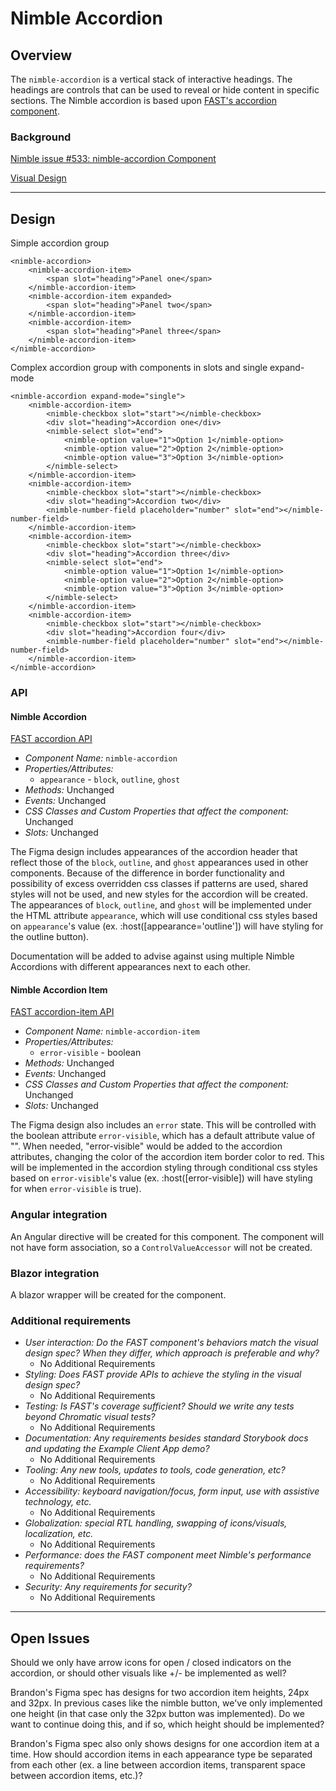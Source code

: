 # Nimble Accordion

## Overview

The `nimble-accordion` is a vertical stack of interactive headings. The headings are controls that can be used to reveal or hide content in specific sections. The Nimble accordion is based upon [FAST's accordion component](https://github.com/microsoft/fast/tree/archives/fast-element-1/packages/web-components/fast-foundation/src/accordion).

### Background

[Nimble issue #533: nimble-accordion Component](https://github.com/ni/nimble/issues/533)

[Visual Design](https://www.figma.com/file/PO9mFOu5BCl8aJvFchEeuN/Nimble_Components?type=design&node-id=1295-85131&mode=design&t=DxDRlqT7MeCPLOxi-0)

---

## Design

Simple accordion group

```
<nimble-accordion>
    <nimble-accordion-item>
        <span slot="heading">Panel one</span>
    </nimble-accordion-item>
    <nimble-accordion-item expanded>
        <span slot="heading">Panel two</span>
    </nimble-accordion-item>
    <nimble-accordion-item>
        <span slot="heading">Panel three</span>
    </nimble-accordion-item>
</nimble-accordion>
```

Complex accordion group with components in slots and single expand-mode

```
<nimble-accordion expand-mode="single">
    <nimble-accordion-item>
        <nimble-checkbox slot="start"></nimble-checkbox>
        <div slot="heading">Accordion one</div>
        <nimble-select slot="end">
            <nimble-option value="1">Option 1</nimble-option>
            <nimble-option value="2">Option 2</nimble-option>
            <nimble-option value="3">Option 3</nimble-option>
        </nimble-select>
    </nimble-accordion-item>
    <nimble-accordion-item>
        <nimble-checkbox slot="start"></nimble-checkbox>
        <div slot="heading">Accordion two</div>
        <nimble-number-field placeholder="number" slot="end"></nimble-number-field>
    </nimble-accordion-item>
    <nimble-accordion-item>
        <nimble-checkbox slot="start"></nimble-checkbox>
        <div slot="heading">Accordion three</div>
        <nimble-select slot="end">
            <nimble-option value="1">Option 1</nimble-option>
            <nimble-option value="2">Option 2</nimble-option>
            <nimble-option value="3">Option 3</nimble-option>
        </nimble-select>
    </nimble-accordion-item>
    <nimble-accordion-item>
        <nimble-checkbox slot="start"></nimble-checkbox>
        <div slot="heading">Accordion four</div>
        <nimble-number-field placeholder="number" slot="end"></nimble-number-field>
    </nimble-accordion-item>
</nimble-accordion>
```

### API

#### Nimble Accordion

[FAST accordion API](https://github.com/microsoft/fast/blob/57f3c22c6341d8a21d48b1ffb7fcbfab1ffd02d8/packages/web-components/fast-foundation/src/accordion/accordion.spec.md)

-   _Component Name:_ `nimble-accordion`
-   _Properties/Attributes:_
    -   `appearance` - `block`, `outline`, `ghost`
-   _Methods:_ Unchanged
-   _Events:_ Unchanged
-   _CSS Classes and Custom Properties that affect the component:_ Unchanged
-   _Slots:_ Unchanged

The Figma design includes appearances of the accordion header that reflect those of the `block`, `outline`, and `ghost` appearances used in other components. Because of the difference in border functionality and possibility of excess overridden css classes if patterns are used, shared styles will not be used, and new styles for the accordion will be created. The appearances of `block`, `outline`, and `ghost` will be implemented under the HTML attribute `appearance`, which will use conditional css styles based on `appearance`'s value (ex. :host([appearance='outline']) will have styling for the outline button).

Documentation will be added to advise against using multiple Nimble Accordions with different appearances next to each other.

#### Nimble Accordion Item

[FAST accordion-item API](https://github.com/microsoft/fast/tree/57f3c22c6341d8a21d48b1ffb7fcbfab1ffd02d8/packages/web-components/fast-foundation/src/accordion-item)

-   _Component Name:_ `nimble-accordion-item`
-   _Properties/Attributes:_
    -   `error-visible` - boolean
-   _Methods:_ Unchanged
-   _Events:_ Unchanged
-   _CSS Classes and Custom Properties that affect the component:_ Unchanged
-   _Slots:_ Unchanged

The Figma design also includes an `error` state. This will be controlled with the boolean attribute `error-visible`, which has a default attribute value of "". When needed, "error-visible" would be added to the accordion attributes, changing the color of the accordion item border color to red. This will be implemented in the accordion styling through conditional css styles based on `error-visible`'s value (ex. :host([error-visible]) will have styling for when `error-visible` is true).

### Angular integration

An Angular directive will be created for this component. The component will not have form association, so a `ControlValueAccessor` will not be created.

### Blazor integration

A blazor wrapper will be created for the component.

### Additional requirements

-   _User interaction: Do the FAST component's behaviors match the visual design spec? When they differ, which approach is preferable and why?_
    -   No Additional Requirements
-   _Styling: Does FAST provide APIs to achieve the styling in the visual design spec?_
    -   No Additional Requirements
-   _Testing: Is FAST's coverage sufficient? Should we write any tests beyond Chromatic visual tests?_
    -   No Additional Requirements
-   _Documentation: Any requirements besides standard Storybook docs and updating the Example Client App demo?_
    -   No Additional Requirements
-   _Tooling: Any new tools, updates to tools, code generation, etc?_
    -   No Additional Requirements
-   _Accessibility: keyboard navigation/focus, form input, use with assistive technology, etc._
    -   No Additional Requirements
-   _Globalization: special RTL handling, swapping of icons/visuals, localization, etc._
    -   No Additional Requirements
-   _Performance: does the FAST component meet Nimble's performance requirements?_
    -   No Additional Requirements
-   _Security: Any requirements for security?_
    -   No Additional Requirements

---

## Open Issues

Should we only have arrow icons for open / closed indicators on the accordion, or should other visuals like +/- be implemented as well?

Brandon's Figma spec has designs for two accordion item heights, 24px and 32px. In previous cases like the nimble button, we've only implemented one height (in that case only the 32px button was implemented). Do we want to continue doing this, and if so, which height should be implemented?

Brandon's Figma spec also only shows designs for one accordion item at a time. How should accordion items in each appearance type be separated from each other (ex. a line between accordion items, transparent space between accordion items, etc.)?
